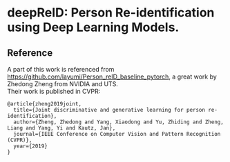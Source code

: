# deepReID: Person Re-identification using Deep Learning Models.  
## Reference  
A part of this work is referenced from https://github.com/layumi/Person_reID_baseline_pytorch, a great work by Zhedong Zheng from NVIDIA and UTS.  
Their work is published in CVPR:  
```
@article{zheng2019joint,
  title={Joint discriminative and generative learning for person re-identification},
  author={Zheng, Zhedong and Yang, Xiaodong and Yu, Zhiding and Zheng, Liang and Yang, Yi and Kautz, Jan},
  journal={IEEE Conference on Computer Vision and Pattern Recognition (CVPR)},
  year={2019}
}
```
